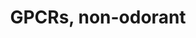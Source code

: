 ---
annotations:
- id: PW:0000125
  parent: signaling pathway
  type: Pathway Ontology
  value: G protein mediated signaling pathway
authors:
- TestUser
- Ehsiao
- MaintBot
- Khanspers
- Ddigles
- Eweitz
description: Listing of non-odorant Mouse GCPRs by coupling.
last-edited: 2021-05-23
organisms:
- Mus musculus
redirect_from:
- /index.php/Pathway:WP1396
- /instance/WP1396
- /instance/WP1396_rr117923
revision: r117923
schema-jsonld:
- '@context': https://schema.org/
  '@id': https://wikipathways.github.io/pathways/WP1396.html
  '@type': Dataset
  creator:
    '@type': Organization
    name: WikiPathways
  description: Listing of non-odorant Mouse GCPRs by coupling.
  keywords:
  - Adcyap1r1
  - Adora1
  - Adora2a
  - Adora2b
  - Adora3
  - Adra1a
  - Adra1b
  - Adra1d
  - Adra2a
  - Adra2b
  - Adra2c
  - Adrb1
  - Adrb2
  - Adrb3
  - Agtr1a
  - Agtr1b
  - Agtr2
  - Aplnr
  - Avpr1a
  - Avpr1b
  - Avpr2
  - Bai1
  - Bai3
  - Bdkrb1
  - Bdkrb2
  - C3ar1
  - C5ar1
  - Calcr
  - Calcrl
  - Casr
  - Ccbp2
  - Cckar
  - Cckbr
  - Ccr1
  - Ccr10
  - Ccr1l1
  - Ccr2
  - Ccr3
  - Ccr4
  - Ccr6
  - Ccr7
  - Ccr8
  - Ccr9
  - Ccrl2
  - Cd97
  - Celsr1
  - Celsr2
  - Celsr3
  - Chrm1
  - Chrm2
  - Chrm3
  - Chrm4
  - Chrm5
  - Cnr1
  - Cnr2
  - Crhr1
  - Crhr2
  - Cx3cr1
  - Cxcr3
  - Cxcr4
  - Cxcr5
  - Cxcr6
  - Cxcr7
  - Cysltr1
  - Cysltr2
  - Darc
  - Drd1a
  - Drd2
  - Drd3
  - Drd4
  - Drd5
  - Ednra
  - Ednrb
  - Eltd1
  - Emr1
  - Emr4
  - F2r
  - F2rl1
  - F2rl2
  - F2rl3
  - Ffar1
  - Ffar2
  - Ffar3
  - Fpr1
  - Fshr
  - Fzd1
  - Fzd2
  - Fzd3
  - Fzd4
  - Fzd5
  - Fzd6
  - Fzd7
  - Fzd8
  - Fzd9
  - Gabbr1
  - Gabbr2
  - Galr1
  - Galr2
  - Galr3
  - Gcgr
  - Ghrhr
  - Ghsr
  - Gipr
  - Glp1r
  - Glp2r
  - Gnrhr
  - Gpbar1
  - Gper
  - Gpr119
  - Gpr120
  - Gpr132
  - Gpr143
  - Gpr15
  - Gpr17
  - Gpr174
  - Gpr18
  - Gpr50
  - Gpr56
  - Gpr6
  - Gpr64
  - Gpr65
  - Gpr68
  - Gpr77
  - Gprc5a
  - Gprc5b
  - Gprc5d
  - Gprc6a
  - Grm1
  - Grm2
  - Grm3
  - Grm4
  - Grm5
  - Grm6
  - Grm7
  - Grm8
  - Grpr
  - Hcrtr1
  - Hcrtr2
  - Hrh1
  - Hrh2
  - Hrh3
  - Hrh4
  - Htr1a
  - Htr1b
  - Htr1d
  - Htr1f
  - Htr2a
  - Htr2b
  - Htr2c
  - Htr4
  - Htr5a
  - Htr5b
  - Htr6
  - Htr7
  - Il8ra
  - Il8rb
  - Kiss1r
  - LOC100048050
  - LOC100048816
  - Lhcgr
  - Lpar1
  - Lpar2
  - Lpar3
  - Lpar4
  - Lpar5
  - Lphn1
  - Lphn2
  - Lphn3
  - Ltb4r1
  - Ltb4r2
  - Mas1
  - Mc1r
  - Mc2r
  - Mc3r
  - Mc4r
  - Mc5r
  - Mchr1
  - Mrgprd
  - Mtnr1a
  - Mtnr1b
  - Niacr1
  - Nmbr
  - Nmur1
  - Nmur2
  - Npbwr1
  - Npffr2
  - Npsr1
  - Npy1r
  - Npy2r
  - Npy5r
  - Npy6r
  - Ntsr1
  - Ntsr2
  - Opn3
  - Opn4
  - Opn5
  - Oprd1
  - Oprk1
  - Oprm1
  - Oxgr1
  - Oxtr
  - P2ry1
  - P2ry10
  - P2ry12
  - P2ry13
  - P2ry14
  - P2ry2
  - P2ry4
  - P2ry5
  - P2ry6
  - Ppyr1
  - Prlhr
  - Prokr1
  - Prokr2
  - Ptafr
  - Ptgdr
  - Ptger1
  - Ptger2
  - Ptger3
  - Ptger4
  - Ptgfr
  - Ptgir
  - Pth1r
  - Pth2r
  - Qrfpr
  - Rgr
  - Rrh
  - Rxfp1
  - Rxfp2
  - Rxfp3
  - Rxfp4
  - S1pr1
  - S1pr2
  - S1pr3
  - S1pr4
  - S1pr5
  - Sctr
  - Smo
  - Sstr1
  - Sstr2
  - Sstr3
  - Sstr4
  - Sstr5
  - Sucnr1
  - Taar1
  - Tacr1
  - Tacr2
  - Tacr3
  - Tas2r103
  - Tas2r105
  - Tas2r108
  - Tas2r110
  - Tas2r118
  - Tas2r119
  - Tas2r121
  - Tas2r123
  - Tas2r126
  - Tas2r130
  - Tas2r137
  - Tas2r140
  - Tas2r144
  - Tbxa2r
  - Trhr
  - Tshr
  - Uts2r
  - Vipr1
  - Vipr2
  - Xcr1
  license: CC0
  name: 'GPCRs, non-odorant '
seo: CreativeWork
title: 'GPCRs, non-odorant '
wpid: WP1396
---
